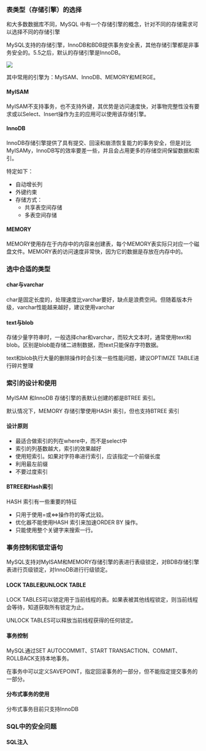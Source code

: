 ### 表类型（存储引擎）的选择

和大多数数据库不同，MySQL 中有一个存储引擎的概念，针对不同的存储需求可以选择不同的存储引擎

MySQL支持的存储引擎，InnoDB和BDB提供事务安全表，其他存储引擎都是非事务安全的。5.5之后，默认的存储引擎是InnoDB。

<div>
    <image src=".\img\1.png"></image>
</div>

其中常用的引擎为：MyISAM、InnoDB、MEMORY和MERGE。

#### MyISAM

MyISAM不支持事务，也不支持外键，其优势是访问速度快，对事物完整性没有要求或以Select、Insert操作为主的应用可以使用该存储引擎。

#### InnoDB

InnoDB存储引擎提供了具有提交、回滚和崩溃恢复能力的事务安全，但是对比MyISAMy，InnoDB写的效率要差一些，并且会占用更多的存储空间保留数据和索引。

特定如下：

- 自动增长列
- 外键约束
- 存储方式：
  - 共享表空间存储
  - 多表空间存储

#### MEMORY

MEMORY使用存在于内存中的内容来创建表，每个MEMORY表实际只对应一个磁盘文件。MEMORY表的访问速度非常快，因为它的数据是存放在内存中的。

### 选中合适的类型

#### char与varchar

char是固定长度的，处理速度比varchar要好，缺点是浪费空间。但随着版本升级，varchar性能越来越好，建议使用varchar

#### text与blob

存储少量字符串时，一般选择char和varchar，而较大文本时，通常使用text和blob。区别是blob能存储二进制数据，而text只能保存字符数据。

text和blob执行大量的删除操作时会引发一些性能问题，建议OPTIMIZE TABLE进行碎片整理

### 索引的设计和使用

MyISAM 和InnoDB 存储引擎的表默认创建的都是BTREE 索引。

默认情况下，MEMORY 存储引擎使用HASH 索引，但也支持BTREE 索引

#### 设计原则

- 最适合做索引的列在where中，而不是select中
- 索引的列基数越大，索引的效果越好
- 使用短索引。如果对字符串进行索引，应该指定一个前缀长度
- 利用最左前缀
- 不要过度索引

#### BTREE和Hash索引

HASH 索引有一些重要的特征

- 只用于使用=或<=>操作符的等式比较。
- 优化器不能使用HASH 索引来加速ORDER BY 操作。
-  只能使用整个关键字来搜索一行。

### 事务控制和锁定语句

MySQL支持对MyISAM和MEMORY存储引擎的表进行表级锁定，对BDB存储引擎表进行页级锁定，对InnoDB进行行级锁定。

#### LOCK TABLE和UNLOCK TABLE

LOCK TABLES可以锁定用于当前线程的表。如果表被其他线程锁定，则当前线程会等待，知道获取所有锁定为止。

UNLOCK TABLES可以释放当前线程获得的任何锁定。

#### 事务控制

MySQL通过SET AUTOCOMMIT、START TRANSACTION、COMMIT、ROLLBACK支持本地事务。

在事务中可以定义SAVEPOINT，指定回滚事务的一部分，但不能指定提交事务的一部分。

#### 分布式事务的使用

分布式事务目前只支持InnoDB

### SQL中的安全问题

#### SQL注入


